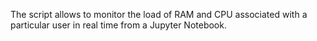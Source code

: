 The script allows to monitor the load of RAM and CPU associated with a particular user in real time from a Jupyter Notebook.
